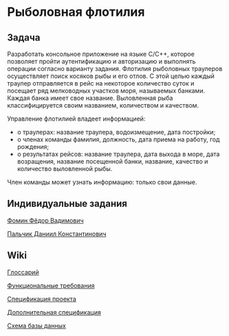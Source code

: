 # Рыболовная флотилия

## Задача
Разработать консольное приложение на языке С/С++, которое позволяет пройти аутентификацию и авторизацию и выполнять операции согласно варианту задания.
Флотилия рыболовных траулеров осуществляет поиск косяков рыбы и его отлов. С этой целью каждый траулер отправляется в рейс на некоторое количество суток и посещает ряд мелководных участков моря, называемых банками. Каждая банка имеет свое название. Выловленная рыба классифицируется своим названием, количеством и качеством.

Управление флотилией владеет информацией:

- о траулерах: название траулера, водоизмещение, дата постройки;
- о членах команды фамилия, должность, дата приема на работу, год рождения;
- о результатах рейсов: название траулера, дата выхода в море, дата возращения, название посещенной банки, название, качество и количество выловленной рыбы.

Член команды может узнать информацию: только свои данные.

## Индивидуальные задания

[Фомин Фёдор Вадимович](https://fpmi-tp2025.github.io/tpmp-gr11b-lab4-kefirchik/individual_fomin.html)

[Пальчик Даниил Константинович](https://fpmi-tp2025.github.io/tpmp-gr11b-lab4-kefirchik/individual_palchik.html)

## Wiki

[Глоссарий](https://fpmi-tp2025.github.io/tpmp-gr11b-lab4-kefirchik/glossarium.html)

[Функциональные требования](https://fpmi-tp2025.github.io/tpmp-gr11b-lab4-kefirchik/functional_req.html)

[Спецификация проекта](https://fpmi-tp2025.github.io/tpmp-gr11b-lab4-kefirchik/project_specification.html)

[Дополнительная спецификация](https://fpmi-tp2025.github.io/tpmp-gr11b-lab4-kefirchik/additional_specifications.html)

[Схема базы данных](https://fpmi-tp2025.github.io/tpmp-gr11b-lab4-kefirchik/database_scheme.html)

